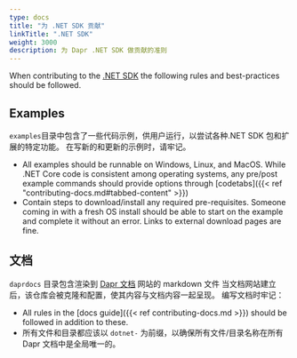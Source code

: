 ```yaml
---
type: docs
title: "为 .NET SDK 贡献"
linkTitle: ".NET SDK"
weight: 3000
description: 为 Dapr .NET SDK 做贡献的准则
---
```


When contributing to the [.NET SDK](https://github.com/dapr/dotnet-sdk) the following rules and best-practices should be followed.

## Examples

`examples`目录中包含了一些代码示例，供用户运行，以尝试各种.NET SDK 包和扩展的特定功能。 在写新的和更新的示例时，请牢记。

- All examples should be runnable on Windows, Linux, and MacOS. While .NET Core code is consistent among operating systems, any pre/post example commands should provide options through [codetabs]({{< ref "contributing-docs.md#tabbed-content" >}})
- Contain steps to download/install any required pre-requisites. Someone coming in with a fresh OS install should be able to start on the example and complete it without an error. Links to external download pages are fine.

## 文档

`daprdocs` 目录包含渲染到 [Dapr 文档](https://docs.dapr.io) 网站的 markdown 文件 当文档网站建立后，该仓库会被克隆和配置，使其内容与文档内容一起呈现。 编写文档时牢记：

   - All rules in the [docs guide]({{< ref contributing-docs.md >}}) should be followed in addition to these.
   - 所有文件和目录都应该以 `dotnet-` 为前缀，以确保所有文件/目录名称在所有 Dapr 文档中是全局唯一的。
